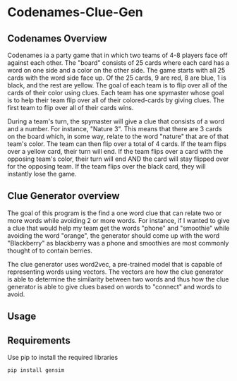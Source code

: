 # Codenames-Clue-Gen

## Codenames Overview

Codenames ia a party game that in which two teams of 4-8 players face off against each other. The "board" consists of 25 cards where each card has a word on one side and a color on the other side. The game starts with all 25 cards with the word side face up. Of the 25 cards, 9 are red, 8 are blue, 1 is black, and the rest are yellow. The goal of each team is to flip over all of the cards of their color using clues. Each team has one spymaster whose goal is to help their team flip over all of their colored-cards by giving clues. The first team to flip over all of their cards wins.

During a team's turn, the spymaster will give a clue that consists of a word and a number. For instance, "Nature 3". This means that there are 3 cards on the board which, in some way, relate to the word "nature" that are of that team's color. The team can then flip over a total of 4 cards. If the team flips over a yellow card, their turn will end. If the team flips over a card with the opposing team's color, their turn will end AND the card will stay flipped over for the opposing team. If the team flips over the black card, they will instantly lose the game.

## Clue Generator overview

The goal of this program is the find a one word clue that can relate two or more words while avoiding 2 or more words. For instance, if I wanted to give a clue that would help my team get the words "phone" and "smoothie" while avoiding the word "orange", the generator should come up with the word "Blackberry" as blackberry was a phone and smoothies are most commonly thought of to contain berries.

The clue generator uses word2vec, a pre-trained model that is capable of representing words using vectors. The vectors are how the clue generator is able to determine the similarity between two words and thus how the clue generator is able to give clues based on words to "connect" and words to avoid.

## Usage


## Requirements
Use pip to install the required libraries
```bash
pip install gensim
```
